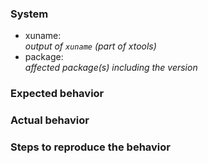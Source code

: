 <!-- Don't request update of package. We have a script for that. https://alpha.de.repo.voidlinux.org/void-updates/void-updates.txt . However, a quality pull request may help. -->
### System

* xuname:  
  *output of ``xuname`` (part of xtools)*
* package:  
  *affected package(s) including the version*

### Expected behavior

### Actual behavior

### Steps to reproduce the behavior

